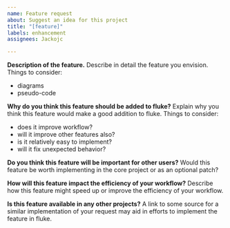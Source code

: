 ```yaml
---
name: Feature request
about: Suggest an idea for this project
title: "[feature]"
labels: enhancement
assignees: Jackojc

---
```


**Description of the feature.**
Describe in detail the feature you envision.
Things to consider:
- diagrams
- pseudo-code

**Why do you think this feature should be added to fluke?**
Explain why you think this feature would make a good addition to fluke.
Things to consider:
- does it improve workflow?
- will it improve other features also?
- is it relatively easy to implement?
- will it fix unexpected behavior?

**Do you think this feature will be important for other users?**
Would this feature be worth implementing in the core project or as an optional patch?

**How will this feature impact the efficiency of your workflow?**
Describe how this feature might speed up or improve the efficiency of your workflow.

**Is this feature available in any other projects?**
A link to some source for a similar implementation of your request may aid in efforts to implement the feature in fluke.
